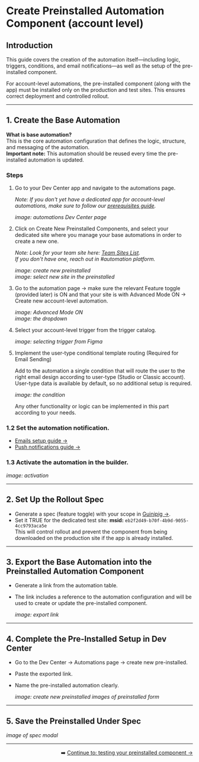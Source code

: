 # Create Preinstalled Automation Component (account level)

## Introduction

This guide covers the creation of the automation itself—including logic, triggers, conditions, and email notifications—as well as the setup of the pre-installed component.

For account-level automations, the pre-installed component (along with the app) must be installed only on the production and test sites. This ensures correct deployment and controlled rollout.

---

## 1. Create the Base Automation

**What is base automation?**  
This is the core automation configuration that defines the logic, structure, and messaging of the automation.  
**Important note:** This automation should be reused every time the pre-installed automation is updated.

### Steps

1. Go to your Dev Center app and navigate to the automations page.

   *Note: If you don't yet have a dedicated app for account-level automations, make sure to follow our [prerequisites guide](https://github.com/Pickman123/Private-Projects/blob/main/Wix%20Official%20Notifications%20(internal%20docs)/Prerequisites%20for%20Sending%20Wix%20Official%20Notifications.md).*

   _image: automations Dev Center page_

2. Click on Create New Preinstalled Components, and select your dedicated site where you manage your base automations in order to create a new one.
   
   *Note: Look for your team site here: [Team Sites List](https://docs.google.com/spreadsheets/d/1nlqcgy7C_8N5t0FsUWgLDB3nfQhNZbV-YSw4IZ9zr7U/edit?gid=0#gid=0).  
   If you don't have one, reach out in #automation platform.*

   _image: create new preinstalled_  
   _image: select new site in the preinstalled_

3. Go to the automation page → make sure the relevant Feature toggle (provided later) is ON and that your site is with Advanced Mode ON → Create new account-level automation.

   _image: Advanced Mode ON_  
   _image: the dropdown_

4. Select your account-level trigger from the trigger catalog.

   _image: selecting trigger from Figma_

5. Implement the user-type conditional template routing (Required for Email Sending)

   Add to the automation a single condition that will route the user to the right email design according to user-type (Studio or Classic account). User-type data is available by default, so no additional setup is required.

   _image: the condition_

   Any other functionality or logic can be implemented in this part according to your needs.

### 1.2 Set the automation notification.

   - [Emails setup guide →](https://github.com/Pickman123/Private-Projects/blob/main/Wix%20Official%20Notifications%20(internal%20docs)/Account-Level%20Automation%20Implementation/Preinstalleds/Official%20Wix%20Emails%20-%20Action%20Configuration%20Guide.md)  
   - [Push notifications guide →](#)

### 1.3 Activate the automation in the builder.

   _image: activation_

---

## 2. Set Up the Rollout Spec

- Generate a spec (feature toggle) with your scope in [Guinipig →](https://wix-bo.com/dev/feature-toggle?viewId=views).
- Set it TRUE for the dedicated test site: **msid:** `eb2f2d49-b70f-4b9d-9055-4cc9793aca5e`  
  This will control rollout and prevent the component from being downloaded on the production site if the app is already installed.

---

## 3. Export the Base Automation into the Preinstalled Automation Component

- Generate a link from the automation table.
- The link includes a reference to the automation configuration and will be used to create or update the pre-installed component.

  _image: export link_

---

## 4. Complete the Pre-Installed Setup in Dev Center

- Go to the Dev Center → Automations page → create new pre-installed.
- Paste the exported link.
- Name the pre-installed automation clearly.

  _image: create new preinstalled_
  _images of preinstalled form_

---

## 5. Save the Preinstalled Under Spec

  _image of spec modal_

---
<div align="right">

➡️ [Continue to: testing your preinstalled component → ](https://github.com/Pickman123/Private-Projects/blob/main/Wix%20Official%20Notifications%20(internal%20docs)/Account-Level%20Automation%20Implementation/E2E%20Flow.md)

</div>

